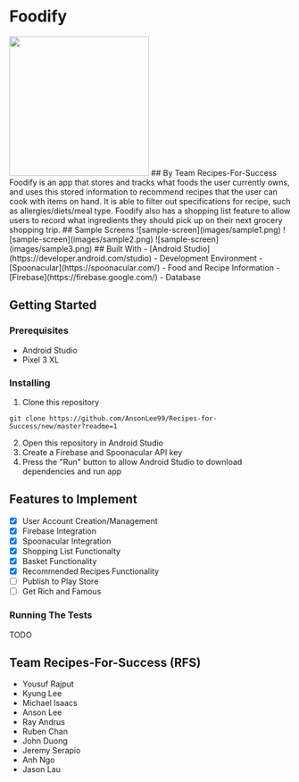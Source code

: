 # Foodify 
<img src="images/logo.png" width="250" height="250">
## By Team Recipes-For-Success
Foodify is an app that stores and tracks what foods the user currently owns, and uses this stored information to recommend recipes that the user can cook with items on hand. It is able to filter out specifications for recipe, such as allergies/diets/meal type. Foodify also has a shopping list feature to allow users to record what ingredients they should pick up on their next grocery shopping trip.
## Sample Screens
![sample-screen](images/sample1.png)
![sample-screen](images/sample2.png)
![sample-screen](images/sample3.png)
## Built With
- [Android Studio](https://developer.android.com/studio) - Development Environment
- [Spoonacular](https://spoonacular.com/) - Food and Recipe Information
- [Firebase](https://firebase.google.com/) - Database

## Getting Started
### Prerequisites
- Android Studio
- Pixel 3 XL
### Installing
1. Clone this repository
```
git clone https://github.com/AnsonLee99/Recipes-for-Success/new/master?readme=1
```
2. Open this repository in Android Studio
3. Create a Firebase and Spoonacular API key
4. Press the "Run" button to allow Android Studio to download dependencies and run app
## Features to Implement
- [x] User Account Creation/Management
- [x] Firebase Integration
- [x] Spoonacular Integration
- [x] Shopping List Functionalty
- [x] Basket Functionality
- [x] Recommended Recipes Functionality
- [ ] Publish to Play Store
- [ ] Get Rich and Famous
### Running The Tests
TODO

## Team Recipes-For-Success (RFS)
- Yousuf Rajput
- Kyung Lee
- Michael Isaacs
- Anson Lee
- Ray Andrus
- Ruben Chan 
- John Duong 
- Jeremy Serapio 
- Anh Ngo 
- Jason Lau
